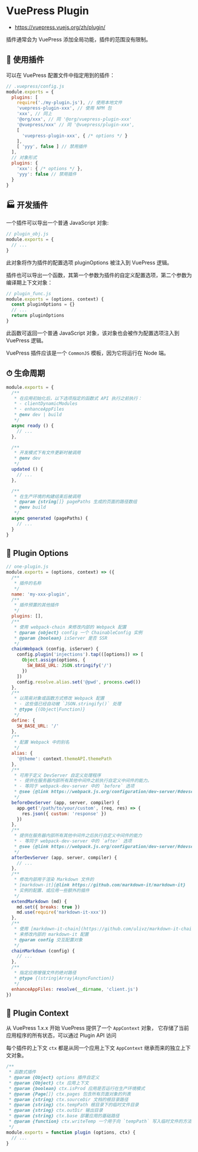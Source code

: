 # VuePress Plugin

- <https://vuepress.vuejs.org/zh/plugin/>

插件通常会为 VuePress 添加全局功能，插件的范围没有限制。

## 🧩 使用插件

可以在 VuePress 配置文件中指定用到的插件：

```js
// .vuepress/config.js
module.exports = {
  plugins: [
    require('./my-plugin.js'), // 使用本地文件
    'vuepress-plugin-xxx', // 使用 NPM 包
    'xxx', // 同上
    '@org/xxx', // 同 '@org/vuepress-plugin-xxx'
    '@vuepress/xxx' // 同 '@vuepress/plugin-xxx',
    [
      'vuepress-plugin-xxx', { /* options */ }
    ],
    [ 'yyy', false ] // 禁用插件
  ],
  // 对象形式
  plugins: {
    'xxx': { /* options */ },
    'yyy': false // 禁用插件
  }
}
```

## 🏭 开发插件

一个插件可以导出一个普通 JavaScript 对象:

```js
// plugin_obj.js
module.exports = {
  // ...
}
```

此对象将作为插件的配置选项 pluginOptions 被注入到 VuePress 逻辑。

插件也可以导出一个函数，其第一个参数为插件的自定义配置选项，第二个参数为编译期上下文对象：

```js
// plugin_func.js
module.exports = (options, context) {
  const pluginOptions = {}
  // ...
  return pluginOptions
}
```

此函数可返回一个普通 JavaScript 对象，该对象也会被作为配置选项注入到 VuePress 逻辑。

VuePress 插件应该是一个 `CommonJS` 模板，因为它将运行在 Node 端。

## ⏱ 生命周期

```js
module.exports = {
  /**
   * 在应用初始化后，以下选项指定的函数式 API 执行之前执行：
   * - clientDynamicModules
   * - enhanceAppFiles
   * @env dev | build
   */
  async ready () {
    // ...
  },

  /**
   * 开发模式下有文件更新时被调用
   * @env dev
   */
  updated () {
    // ...
  },

  /**
   * 在生产环境的构建结束后被调用
   * @param {string[]} pagePaths 生成的页面的路径数组
   * @env build
   */
  async generated (pagePaths) {
    // ...
  }
}
```

## 🍨 Plugin Options

```js
// one-plugin.js
module.exports = (options, context) => ({
  /**
   * 插件的名称
   */
  name: 'my-xxx-plugin',
  /**
   * 插件预置的其他插件
   */
  plugins: [],
  /**
   * 使用 webpack-chain 来修改内部的 Webpack 配置
   * @param {object} config 一个 ChainableConfig 实例
   * @param {boolean} isServer 是否 SSR
   */
  chainWebpack (config, isServer) {
    config.plugin('injections').tap(([options]) => [
      Object.assign(options, {
        SW_BASE_URL: JSON.stringify('/')
      })
    ])
    config.resolve.alias.set('@pwd', process.cwd())
  },
  /**
   * 以简易对象或函数方式修改 Webpack 配置
   * - 这些值已经自动被 `JSON.stringify()` 处理
   * @type {(Object|Function)}
   */
  define: {
    SW_BASE_URL: '/'
  },
  /**
   * 配置 Webpack 中的别名
   */
  alias: {
    '@theme': context.themeAPI.themePath
  },
  /**
   * 可用于定义 DevServer 自定义处理程序
   * - 提供在服务器内部所有其他中间件之前执行自定义中间件的能力。
   * - 等同于 webpack-dev-server 中的 `before` 选项
   * @see {@link https://webpack.js.org/configuration/dev-server/#devserver-before}
   */
  beforeDevServer (app, server, compiler) {
    app.get('/path/to/your/custom', (req, res) => {
      res.json({ custom: 'response' })
    })
  },
  /**
   * 提供在服务器内部所有其他中间件之后执行自定义中间件的能力
   * - 等同于 webpack-dev-server 中的 `after` 选项
   * @see {@link https://webpack.js.org/configuration/dev-server/#devserver-after}
   */
  afterDevServer (app, server, compiler) {
    // ...
  },
  /**
   * 修改内部用于渲染 Markdown 文件的
   * [markdown-it]{@link https://github.com/markdown-it/markdown-it}
   * 实例的配置、或应用一些额外的插件
   */
  extendMarkdown (md) {
    md.set({ breaks: true })
    md.use(require('markdown-it-xxx'))
  },
  /**
   * 使用 [markdown-it-chain](https://github.com/ulivz/markdown-it-chain)
   * 来修改内部的 markdown-it 配置
   * @param config 交互配置对象
   */
  chainMarkdown (config) {
    // ...
  },
  /**
   * 指定应用增强文件的绝对路径
   * @type {(string|Array|AsyncFunction)}
   */
  enhanceAppFiles: resolve(__dirname, 'client.js')
})
```

## 🔮 Plugin Context

从 VuePress 1.x.x 开始 VuePress 提供了一个 `AppContext` 对象，
它存储了当前应用程序的所有状态，可以通过 Plugin API 访问

每个插件的上下文 `ctx` 都是从同一个应用上下文 `AppContext` 继承而来的独立上下文对象。

```js
/**
 * 函数式插件
 * @param {Object} options 插件自定义
 * @param {Object} ctx 应用上下文
 * @param {boolean} ctx.isProd 应用是否运行在生产环境模式
 * @param {Page[]} ctx.pages 包含所有页面对象的列表
 * @param {string} ctx.sourceDir 文档的根目录路径
 * @param {string} ctx.tempPath 根目录下的临时文件目录
 * @param {string} ctx.outDir 输出目录
 * @param {string} ctx.base 部署应用的基础路径
 * @param {function} ctx.writeTemp 一个用于向 `tempPath` 写入临时文件的方法
 */
module.exports = function plugin (options, ctx) {
  // ...
}
```
